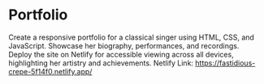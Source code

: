 # Portfolio
Create a responsive portfolio for a classical singer using HTML, CSS, and JavaScript. Showcase her biography, performances, and recordings. Deploy the site on Netlify for accessible viewing across all devices, highlighting her artistry and achievements.
Netlify Link: https://fastidious-crepe-5f14f0.netlify.app/
